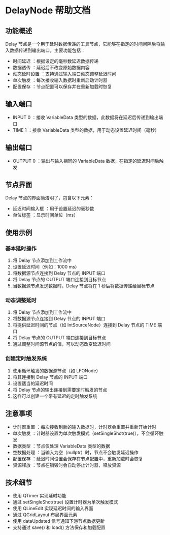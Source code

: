 # DelayNode 帮助文档
## 功能概述
Delay 节点是一个用于延时数据传递的工具节点，它能够在指定的时间间隔后将输入数据传递到输出端口。主要功能包括：

- 时间延迟 ：根据设定的毫秒数延迟数据传递
- 数据透传 ：延迟后不改变原始数据内容
- 动态延时设置 ：支持通过输入端口动态调整延迟时间
- 单次触发 ：每次接收输入数据时重新启动计时器
- 配置保存 ：节点配置可以保存并在重新加载时恢复
## 输入端口
- INPUT 0 ：接收 VariableData 类型的数据，此数据将在延迟后传递到输出端口
- TIME 1 ：接收 VariableData 类型的数据，用于动态设置延迟时间（毫秒）
## 输出端口
- OUTPUT 0 ：输出与输入相同的 VariableData 数据，在指定的延迟时间后触发
## 节点界面
Delay 节点的界面简洁明了，包含以下元素：

- 延迟时间输入框 ：用于设置延迟的毫秒数
- 单位标签 ：显示时间单位（ms）
## 使用示例
### 基本延时操作
1. 将 Delay 节点添加到工作流中
2. 设置延迟时间（例如：1000 ms）
3. 将数据源节点连接到 Delay 节点的 INPUT 端口
4. 将 Delay 节点的 OUTPUT 端口连接到目标节点
5. 当数据源节点发送数据时，Delay 节点将在 1 秒后将数据传递给目标节点
### 动态调整延时
1. 将 Delay 节点添加到工作流中
2. 将数据源节点连接到 Delay 节点的 INPUT 端口
3. 将提供延迟时间的节点（如 IntSourceNode）连接到 Delay 节点的 TIME 端口
4. 将 Delay 节点的 OUTPUT 端口连接到目标节点
5. 通过调整时间源节点的值，可以动态改变延迟时间
### 创建定时触发系统
1. 使用循环触发的数据源节点（如 LFONode）
2. 将其连接到 Delay 节点的 INPUT 端口
3. 设置适当的延迟时间
4. 将 Delay 节点的输出连接到需要定时触发的节点
5. 这样可以创建一个带有延迟的定时触发系统
## 注意事项
- 计时器重置 ：每次接收到新的输入数据时，计时器会重置并重新开始计时
- 单次触发 ：计时器设置为单次触发模式（setSingleShot(true)），不会循环触发
- 数据类型 ：节点仅处理 VariableData 类型的数据
- 空数据处理 ：当输入为空（nullptr）时，节点不会触发延迟操作
- 配置保存 ：延迟时间设置会保存在节点配置中，重新加载时会恢复
- 资源释放 ：节点在销毁时会自动停止计时器，释放资源
## 技术细节
- 使用 QTimer 实现延时功能
- 通过 setSingleShot(true) 设置计时器为单次触发模式
- 使用 QLineEdit 实现延迟时间的输入界面
- 通过 QGridLayout 布局界面元素
- 使用 dataUpdated 信号通知下游节点数据更新
- 支持通过 save() 和 load() 方法保存和加载配置